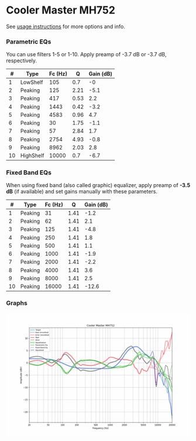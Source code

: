 # Cooler Master MH752
See [usage instructions](https://github.com/jaakkopasanen/AutoEq#usage) for more options and info.

### Parametric EQs
You can use filters 1-5 or 1-10. Apply preamp of -3.7 dB or -3.7 dB, respectively.

|   # | Type      |   Fc (Hz) |    Q |   Gain (dB) |
|-----|-----------|-----------|------|-------------|
|   1 | LowShelf  |       105 | 0.7  |        -0   |
|   2 | Peaking   |       125 | 2.21 |        -5.1 |
|   3 | Peaking   |       417 | 0.53 |         2.2 |
|   4 | Peaking   |      1443 | 0.42 |        -3.2 |
|   5 | Peaking   |      4583 | 0.96 |         4.7 |
|   6 | Peaking   |        30 | 1.75 |        -1.1 |
|   7 | Peaking   |        57 | 2.84 |         1.7 |
|   8 | Peaking   |      2754 | 4.93 |        -0.8 |
|   9 | Peaking   |      8962 | 2.03 |         2.8 |
|  10 | HighShelf |     10000 | 0.7  |        -6.7 |

### Fixed Band EQs
When using fixed band (also called graphic) equalizer, apply preamp of **-3.5 dB** (if available) and set gains manually with these parameters.

|   # | Type    |   Fc (Hz) |    Q |   Gain (dB) |
|-----|---------|-----------|------|-------------|
|   1 | Peaking |        31 | 1.41 |        -1.2 |
|   2 | Peaking |        62 | 1.41 |         2.1 |
|   3 | Peaking |       125 | 1.41 |        -4.8 |
|   4 | Peaking |       250 | 1.41 |         1.8 |
|   5 | Peaking |       500 | 1.41 |         1.1 |
|   6 | Peaking |      1000 | 1.41 |        -1.9 |
|   7 | Peaking |      2000 | 1.41 |        -2.2 |
|   8 | Peaking |      4000 | 1.41 |         3.6 |
|   9 | Peaking |      8000 | 1.41 |         2.5 |
|  10 | Peaking |     16000 | 1.41 |       -12.6 |

### Graphs
![](./Cooler%20Master%20MH752.png)
